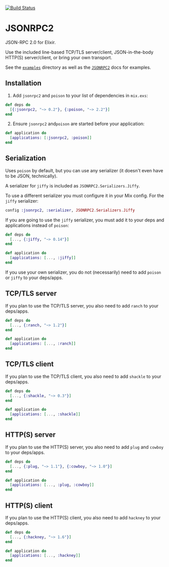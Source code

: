 [![Build Status](https://travis-ci.org/fanduel/jsonrpc2-elixir.svg?branch=master)](https://travis-ci.org/fanduel/jsonrpc2-elixir)

# JSONRPC2

JSON-RPC 2.0 for Elixir.

Use the included line-based TCP/TLS server/client, JSON-in-the-body HTTP(S) server/client, or bring your own transport.

See the [`examples`](https://github.com/fanduel/jsonrpc2-elixir/tree/master/examples) directory as well as the [`JSONRPC2`](https://hexdocs.pm/jsonrpc2/JSONRPC2.html) docs for examples.

## Installation

1. Add `jsonrpc2` and `poison` to your list of dependencies in `mix.exs`:

```elixir
def deps do
  [{:jsonrpc2, "~> 0.2"}, {:poison, "~> 2.2"}]
end
```

2. Ensure `jsonrpc2` and`poison` are started before your application:

```elixir
def application do
  [applications: [:jsonrpc2, :poison]]
end
```

## Serialization

Uses `poison` by default, but you can use any serializer (it doesn't even have to be JSON, technically).

A serializer for `jiffy` is included as `JSONRPC2.Serializers.Jiffy`.

To use a different serializer you must configure it in your Mix config. For the `jiffy` serializer:

```elixir
config :jsonrpc2, :serializer, JSONRPC2.Serializers.Jiffy
```

If you are going to use the `jiffy` serializer, you must add it to your deps and applications instead of `poison`:

```elixir
def deps do
  [..., {:jiffy, "~> 0.14"}]
end
```

```elixir
def application do
  [applications: [..., :jiffy]]
end
```

If you use your own serializer, you do not (necessarily) need to add `poison` or `jiffy` to your deps/apps.

## TCP/TLS server

If you plan to use the TCP/TLS server, you also need to add `ranch` to your deps/apps.

```elixir
def deps do
  [..., {:ranch, "~> 1.2"}]
end
```

```elixir
def application do
  [applications: [..., :ranch]]
end
```

## TCP/TLS client

If you plan to use the TCP/TLS client, you also need to add `shackle` to your deps/apps.

```elixir
def deps do
  [..., {:shackle, "~> 0.3"}]
end
```

```elixir
def application do
  [applications: [..., :shackle]]
end
```

## HTTP(S) server

If you plan to use the HTTP(S) server, you also need to add `plug` and `cowboy` to your deps/apps.

```elixir
def deps do
  [..., {:plug, "~> 1.1"}, {:cowboy, "~> 1.0"}]
end
```

```elixir
def application do
  [applications: [..., :plug, :cowboy]]
end
```

## HTTP(S) client

If you plan to use the HTTP(S) client, you also need to add `hackney` to your deps/apps.

```elixir
def deps do
  [..., {:hackney, "~> 1.6"}]
end
```

```elixir
def application do
  [applications: [..., :hackney]]
end
```
